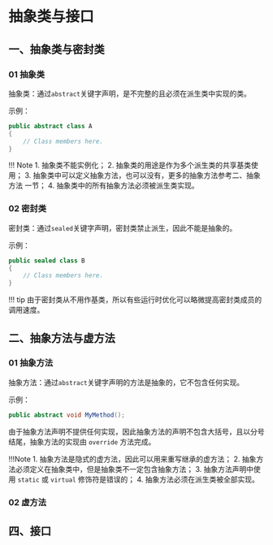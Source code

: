 # 抽象类与接口

## 一、抽象类与密封类

### 01 抽象类
抽象类：通过`abstract`关键字声明，是不完整的且必须在派生类中实现的类。

示例：
```csharp title="抽象类示例"
public abstract class A
{
    // Class members here.
}
```

!!! Note
	1. 抽象类不能实例化；
	2. 抽象类的用途是作为多个派生类的共享基类使用；
	3. 抽象类中可以定义抽象方法，也可以没有，更多的抽象方法参考二、抽象方法 一节；
	4. 抽象类中的所有抽象方法必须被派生类实现。

### 02 密封类
密封类：通过`sealed`关键字声明，密封类禁止派生，因此不能是抽象的。

示例：
```csharp title="密封类示例"
public sealed class B
{
    // Class members here.
}
```

!!! tip
	由于密封类从不用作基类，所以有些运行时优化可以略微提高密封类成员的调用速度。

## 二、抽象方法与虚方法
### 01 抽象方法
抽象方法：通过`abstract`关键字声明的方法是抽象的，它不包含任何实现。

示例：
```csharp title="抽象方法定义"
public abstract void MyMethod();
```

由于抽象方法声明不提供任何实现，因此抽象方法的声明不包含大括号，且以分号结尾，抽象方法的实现由 `override` 方法完成。

!!!Note
	1. 抽象方法是隐式的虚方法，因此可以用来重写继承的虚方法；
	2. 抽象方法必须定义在抽象类中，但是抽象类不一定包含抽象方法；
	3. 抽象方法声明中使用 `static` 或 `virtual` 修饰符是错误的；
	4. 抽象方法必须在派生类被全部实现。

### 02 虚方法

## 四、接口
